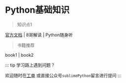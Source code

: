 # Python基础知识


> 知识点1

[官方文档]() | 8哥解读 | Python随身听

> 书籍推荐

book1 | book2


::: tip 学习路上遇到问题？

欢迎随时在[工单](https://github.com/de8ug/spt/issues)
或直接公众号`sublimePython`留言进行提问
:::